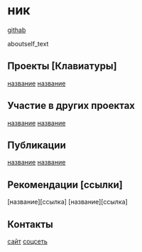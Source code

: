# ник

[githab](ссылка)

aboutself_text

## Проекты [Клавиатуры]
[название](ссылка)
[название](ссылка)

## Участие в других проектах
[название](ссылка)
[название](ссылка)

## Публикации
[название](ссылка)
[название](ссылка)

## Рекомендации [ссылки]
[название][ссылка]
[название][ссылка]

## Контакты
[сайт](ссылка)
[соцсеть](ссылка)
